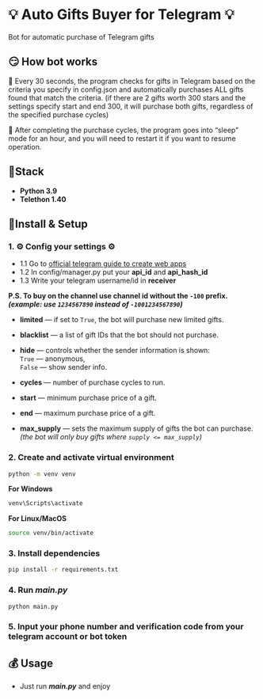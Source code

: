 # 💡 Auto Gifts Buyer for Telegram 💡

Bot for automatic purchase of Telegram gifts

## 😏 How bot works

📖 Every 30 seconds, the program checks for gifts in Telegram based on the criteria you specify in config.json and
automatically purchases ALL gifts found that match the criteria. (if there are 2 gifts worth 300 stars and the settings
specify start and end 300, it will purchase both gifts, regardless of the specified purchase cycles)

📘 After completing the purchase cycles, the program goes into “sleep” mode for an hour, and you will need to restart 
it if you want to resume operation.

## 🍋Stack
- **Python 3.9**
- **Telethon 1.40**

## 🔌Install & Setup

### 1. ⚙️ Config your settings ⚙️
- 1.1 Go to [official telegram guide to create web apps](https://core.telegram.org/api/obtaining_api_id#:~:text=Obtaining%20api_id&text=Log%20in%20to%20your%20Telegram,one%20api_id%20connected%20to%20it.)
- 1.2 In config/manager.py put your __api_id__ and __api_hash_id__
- 1.3 Write your telegram username/id  in __receiver__



**P.S. To buy on the channel use **channel id without** the `-100` prefix.  
  *(example: use `1234567890` instead of `-1001234567890`)***

- **limited** — if set to `True`, the bot will purchase new limited gifts.

- **blacklist** — a list of gift IDs that the bot should not purchase.

- **hide** — controls whether the sender information is shown:  
  `True` — anonymous,  
  `False` — show sender info.

- **cycles** — number of purchase cycles to run.

- **start** — minimum purchase price of a gift.

- **end** — maximum purchase price of a gift.

- **max_supply** — sets the maximum supply of gifts the bot can purchase.  
  *(the bot will only buy gifts where `supply <= max_supply`)*


### 2. Create and activate virtual environment

```bash
python -m venv venv
```
**For Windows**
```bash
venv\Scripts\activate
```
**For Linux/MacOS**
```bash
source venv/bin/activate
```

### 3. Install dependencies

```bash
pip install -r requirements.txt
```

### 4. Run ___main.py___

```bash
python main.py
```

### 5. Input your phone number and verification code from your telegram account or bot token

## 💰 Usage

- Just run ***main.py*** and enjoy